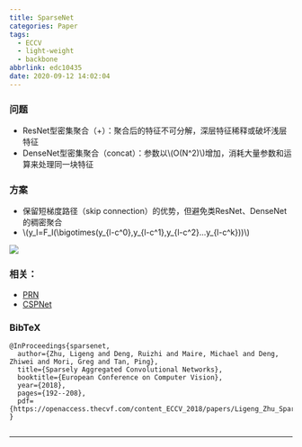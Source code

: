 ```yaml
---
title: SparseNet
categories: Paper
tags:
  - ECCV
  - light-weight
  - backbone
abbrlink: edc10435
date: 2020-09-12 14:02:04
---
```

<script type="text/javascript" src="https://cdn.mathjax.org/mathjax/latest/MathJax.js?config=TeX-AMS-MML_HTMLorMML"></script>

<p></p>
<!-- more -->

### 问题

- ResNet型密集聚合（+）：聚合后的特征不可分解，深层特征稀释或破坏浅层特征
- DenseNet型密集聚合（concat）：参数以\\(O(N^2)\\)增加，消耗大量参数和运算来处理同一块特征

### 方案

- 保留短梯度路径（skip connection）的优势，但避免类ResNet、DenseNet的稠密聚合
- \\(y_l=F_l(\bigotimes(y_{l-c^0},y_{l-c^1},y_{l-c^2}...y_{l-c^k}))\\)

![](SparseNet.png)

### 相关：

- [PRN](http://blinging/posts/8a14a4e3.html)
- [CSPNet](http://blinging/posts/b956e9d5.html)

### BibTeX
```
@InProceedings{sparsenet,
  author={Zhu, Ligeng and Deng, Ruizhi and Maire, Michael and Deng, Zhiwei and Mori, Greg and Tan, Ping},
  title={Sparsely Aggregated Convolutional Networks},
  booktitle={European Conference on Computer Vision},
  year={2018},
  pages={192--208},
  pdf={https://openaccess.thecvf.com/content_ECCV_2018/papers/Ligeng_Zhu_Sparsely_Aggregated_Convolutional_ECCV_2018_paper.pdf}
}


```

---
